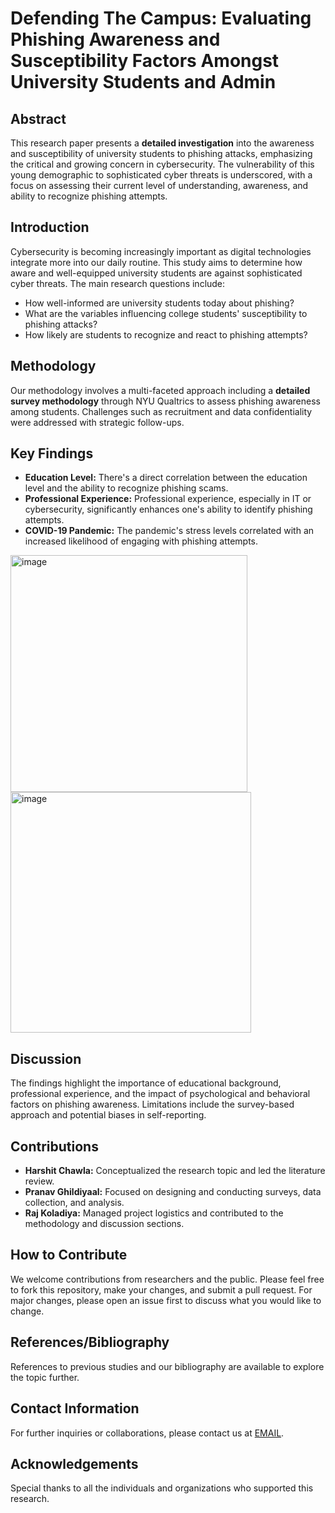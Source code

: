 # Defending The Campus: Evaluating Phishing Awareness and Susceptibility Factors Amongst University Students and Admin

## Abstract
This research paper presents a **detailed investigation** into the awareness and susceptibility of university students to phishing attacks, emphasizing the critical and growing concern in cybersecurity. The vulnerability of this young demographic to sophisticated cyber threats is underscored, with a focus on assessing their current level of understanding, awareness, and ability to recognize phishing attempts.

## Introduction
Cybersecurity is becoming increasingly important as digital technologies integrate more into our daily routine. This study aims to determine how aware and well-equipped university students are against sophisticated cyber threats. The main research questions include:
- How well-informed are university students today about phishing?
- What are the variables influencing college students' susceptibility to phishing attacks?
- How likely are students to recognize and react to phishing attempts?

## Methodology
Our methodology involves a multi-faceted approach including a **detailed survey methodology** through NYU Qualtrics to assess phishing awareness among students. Challenges such as recruitment and data confidentiality were addressed with strategic follow-ups.

## Key Findings
- **Education Level:** There's a direct correlation between the education level and the ability to recognize phishing scams.
- **Professional Experience:** Professional experience, especially in IT or cybersecurity, significantly enhances one's ability to identify phishing attempts.
- **COVID-19 Pandemic:** The pandemic's stress levels correlated with an increased likelihood of engaging with phishing attempts.

<img width="379" alt="image" src="https://github.com/Pranav-2301/Defending-our-campus/assets/82222889/fabc484f-e6cb-47c1-87fd-4e0225b1f697">

<img width="385" alt="image" src="https://github.com/Pranav-2301/Defending-our-campus/assets/82222889/43135c6a-dfb5-4209-bbd1-7dbc14d074e0">


## Discussion
The findings highlight the importance of educational background, professional experience, and the impact of psychological and behavioral factors on phishing awareness. Limitations include the survey-based approach and potential biases in self-reporting.

## Contributions
- **Harshit Chawla:** Conceptualized the research topic and led the literature review.
- **Pranav Ghildiyaal:** Focused on designing and conducting surveys, data collection, and analysis.
- **Raj Koladiya:** Managed project logistics and contributed to the methodology and discussion sections.

## How to Contribute
We welcome contributions from researchers and the public. Please feel free to fork this repository, make your changes, and submit a pull request. For major changes, please open an issue first to discuss what you would like to change.

## References/Bibliography
References to previous studies and our bibliography are available to explore the topic further.

## Contact Information
For further inquiries or collaborations, please contact us at [EMAIL](mailto:pg2448@nyu.edu).

## Acknowledgements
Special thanks to all the individuals and organizations who supported this research.

